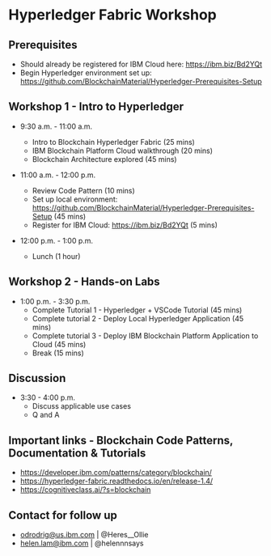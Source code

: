 # Hyperledger Fabric Workshop 

## Prerequisites
* Should already be registered for IBM Cloud here: https://ibm.biz/Bd2YQt
* Begin Hyperledger environment set up: https://github.com/BlockchainMaterial/Hyperledger-Prerequisites-Setup

## Workshop 1 - Intro to Hyperledger 
* 9:30 a.m. - 11:00 a.m. 
  * Intro to Blockchain Hyperledger Fabric (25 mins)
  * IBM Blockchain Platform Cloud walkthrough (20 mins)
  * Blockchain Architecture explored (45 mins) 

* 11:00 a.m. - 12:00 p.m. 
  * Review Code Pattern (10 mins)
  * Set up local environment: https://github.com/BlockchainMaterial/Hyperledger-Prerequisites-Setup (45 mins) 
  * Register for IBM Cloud: https://ibm.biz/Bd2YQt (5 mins)

* 12:00 p.m. - 1:00 p.m. 
  * Lunch (1 hour)

## Workshop 2 - Hands-on Labs
* 1:00 p.m. - 3:30 p.m. 
   * Complete Tutorial 1 - Hyperledger + VSCode Tutorial (45 mins) 
   * Complete tutorial 2 - Deploy Local Hyperledger Application (45 mins) 
   * Complete tutorial 3 - Deploy IBM Blockchain Platform Application to Cloud (45 mins) 
  * Break (15 mins) 

## Discussion 
* 3:30 - 4:00 p.m. 
   * Discuss applicable use cases
   * Q and A 
    
## Important links - Blockchain Code Patterns, Documentation & Tutorials
* https://developer.ibm.com/patterns/category/blockchain/
* https://hyperledger-fabric.readthedocs.io/en/release-1.4/
* https://cognitiveclass.ai/?s=blockchain

## Contact for follow up
* odrodrig@us.ibm.com | @Heres__Ollie
* helen.lam@ibm.com | @helennnsays










 
 

